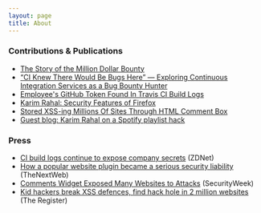 ```yaml
---
layout: page
title: About
---
```


### Contributions & Publications

-   [The Story of the Million Dollar Bounty](https://edoverflow.com/2020/houseparty-hack/)
-   [“CI Knew There Would Be Bugs Here” — Exploring Continuous Integration Services as a Bug Bounty Hunter](https://edoverflow.com/2019/ci-knew-there-would-be-bugs-here/)
-   [Employee's GitHub Token Found In Travis CI Build Logs](https://hackerone.com/reports/496937)
-   [Karim Rahal: Security Features of Firefox](https://blog.detectify.com/2019/10/03/karim-rahal-security-features-of-firefox/)
-   [Stored XSS-ing Millions Of Sites Through HTML Comment Box](https://labs.detectify.com/2017/01/18/stored-xss-ing-millions-of-sites-through-html-comment-box/)
-   [Guest blog: Karim Rahal on a Spotify playlist hack](https://blog.detectify.com/2016/01/26/guest-blog-karim-rahal-on-a-spotify-playlist-hack)

### Press

-   [CI build logs continue to expose company secrets](https://www.zdnet.com/article/ci-build-logs-continue-to-expose-company-secrets/) (ZDNet)
-   [How a popular website plugin became a serious security liability](https://thenextweb.com/security/2017/01/22/how-a-popular-website-plugin-became-a-serious-security-liability/) (TheNextWeb)
-   [Comments Widget Exposed Many Websites to Attacks](https://www.securityweek.com/comments-widget-exposed-many-websites-attacks/) (SecurityWeek)
-   [Kid hackers break XSS defences, find hack hole in 2 million websites](https://www.theregister.co.uk/2017/01/24/kid_hackers_break_xss_defences_find_hack_hole_in_2_million_websites/) (The Register)
